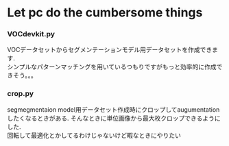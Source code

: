 # __Let pc do the cumbersome things__

### VOCdevkit.py  
VOCデータセットからセグメンテーションモデル用データセットを作成できます.  
シンプルなパターンマッチングを用いているつもりですがもっと効率的に作成できそう。。。

### crop.py  
segmegmentaion model用データセット作成時にクロップしてaugumentationしたくなるときがある.
そんなときに単位画像から最大枚クロップできるようにした.  
回転して最適化とかしてるわけじゃないけど暇なときにやりたい
